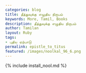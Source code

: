 ```yaml
---  
categories: blog  
title: தீத்துவுக்கு எழுதிய நிருபம்
keywords: More, Tamil, Books  
description: தீத்துவுக்கு எழுதிய நிருபம்
author: Tamilan  
layout: Ruby  
tags:     
- புதிய ஏற்பாடு
permalink: epistle_to_titus  
featured: /images/noolkal_96_6.png  
---  
```

{% include install_nool.md %}  
